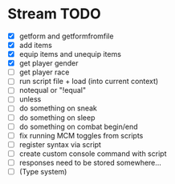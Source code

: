 # Stream TODO

- [x] getform and getformfromfile
- [x] add items
- [x] equip items and unequip items
- [x] get player gender
- [ ] get player race
- [ ] run script file + load (into current context)
- [ ] notequal or "!equal"
- [ ] unless
- [ ] do something on sneak
- [ ] do something on sleep
- [ ] do something on combat begin/end
- [ ] fix running MCM toggles from scripts
- [ ] register syntax via script
- [ ] create custom console command with script
- [ ] responses need to be stored somewhere...
- [ ] (Type system)
